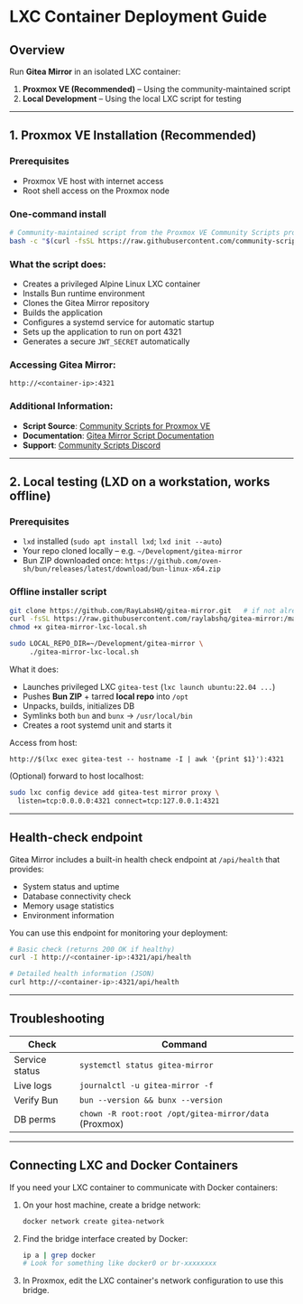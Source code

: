 # LXC Container Deployment Guide

## Overview
Run **Gitea Mirror** in an isolated LXC container:

1. **Proxmox VE (Recommended)** – Using the community-maintained script
2. **Local Development** – Using the local LXC script for testing

---

## 1. Proxmox VE Installation (Recommended)

### Prerequisites
* Proxmox VE host with internet access
* Root shell access on the Proxmox node

### One-command install

```bash
# Community-maintained script from the Proxmox VE Community Scripts project
bash -c "$(curl -fsSL https://raw.githubusercontent.com/community-scripts/ProxmoxVE/main/ct/gitea-mirror.sh)"
```

### What the script does:

* Creates a privileged Alpine Linux LXC container
* Installs Bun runtime environment
* Clones the Gitea Mirror repository
* Builds the application
* Configures a systemd service for automatic startup
* Sets up the application to run on port 4321
* Generates a secure `JWT_SECRET` automatically

### Accessing Gitea Mirror:

```
http://<container-ip>:4321
```

### Additional Information:
* **Script Source**: [Community Scripts for Proxmox VE](https://github.com/community-scripts/ProxmoxVE)
* **Documentation**: [Gitea Mirror Script Documentation](https://community-scripts.github.io/ProxmoxVE/scripts?id=gitea-mirror)
* **Support**: [Community Scripts Discord](https://discord.gg/fiXVvSHnBU)

---

## 2. Local testing (LXD on a workstation, works offline)

### Prerequisites

* `lxd` installed (`sudo apt install lxd`; `lxd init --auto`)
* Your repo cloned locally – e.g. `~/Development/gitea-mirror`
* Bun ZIP downloaded once:
  `https://github.com/oven-sh/bun/releases/latest/download/bun-linux-x64.zip`

### Offline installer script

```bash
git clone https://github.com/RayLabsHQ/gitea-mirror.git   # if not already
curl -fsSL https://raw.githubusercontent.com/raylabshq/gitea-mirror:/main/scripts/gitea-mirror-lxc-local.sh -o gitea-mirror-lxc-local.sh
chmod +x gitea-mirror-lxc-local.sh

sudo LOCAL_REPO_DIR=~/Development/gitea-mirror \
     ./gitea-mirror-lxc-local.sh
```

What it does:

* Launches privileged LXC `gitea-test` (`lxc launch ubuntu:22.04 ...`)
* Pushes **Bun ZIP** + tarred **local repo** into `/opt`
* Unpacks, builds, initializes DB
* Symlinks both `bun` and `bunx` → `/usr/local/bin`
* Creates a root systemd unit and starts it

Access from host:

```
http://$(lxc exec gitea-test -- hostname -I | awk '{print $1}'):4321
```

(Optional) forward to host localhost:

```bash
sudo lxc config device add gitea-test mirror proxy \
  listen=tcp:0.0.0.0:4321 connect=tcp:127.0.0.1:4321
```

---

## Health-check endpoint

Gitea Mirror includes a built-in health check endpoint at `/api/health` that provides:

- System status and uptime
- Database connectivity check
- Memory usage statistics
- Environment information

You can use this endpoint for monitoring your deployment:

```bash
# Basic check (returns 200 OK if healthy)
curl -I http://<container-ip>:4321/api/health

# Detailed health information (JSON)
curl http://<container-ip>:4321/api/health
```

---

## Troubleshooting

| Check          | Command                                               |
| -------------- | ----------------------------------------------------- |
| Service status | `systemctl status gitea-mirror`                       |
| Live logs      | `journalctl -u gitea-mirror -f`                       |
| Verify Bun     | `bun --version && bunx --version`                     |
| DB perms       | `chown -R root:root /opt/gitea-mirror/data` (Proxmox) |

---

## Connecting LXC and Docker Containers

If you need your LXC container to communicate with Docker containers:

1. On your host machine, create a bridge network:
   ```bash
   docker network create gitea-network
   ```

2. Find the bridge interface created by Docker:
   ```bash
   ip a | grep docker
   # Look for something like docker0 or br-xxxxxxxx
   ```

3. In Proxmox, edit the LXC container's network configuration to use this bridge.

